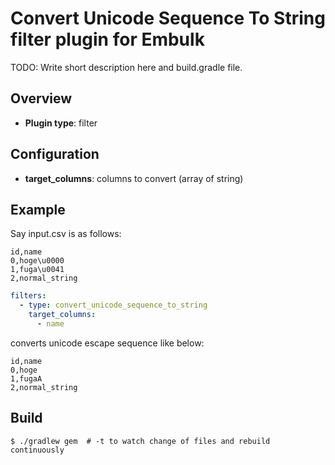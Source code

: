 # Convert Unicode Sequence To String filter plugin for Embulk

TODO: Write short description here and build.gradle file.

## Overview

* **Plugin type**: filter

## Configuration

- **target_columns**: columns to convert (array of string)

## Example

Say input.csv is as follows:
```csv
id,name
0,hoge\u0000
1,fuga\u0041
2,normal_string
```

```yaml
filters:
  - type: convert_unicode_sequence_to_string
    target_columns:
      - name
```

converts unicode escape sequence like below:

```csv
id,name
0,hoge
1,fugaA
2,normal_string
```


## Build

```
$ ./gradlew gem  # -t to watch change of files and rebuild continuously
```

